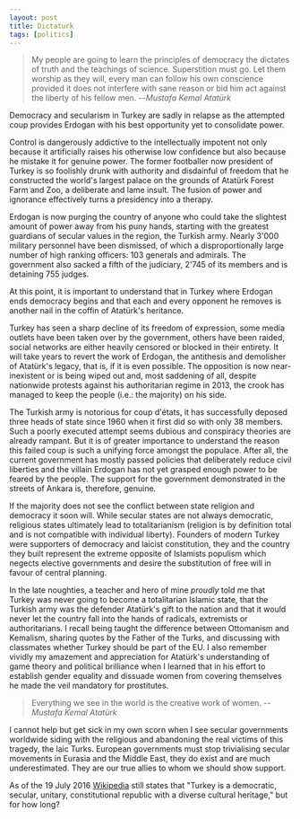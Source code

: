 ```yaml
---
layout: post 
title: Dictaturk
tags: [politics]
---
```

> My people are going to learn the principles of democracy the dictates of truth and the teachings of science. Superstition must go. Let them worship as they will, every man can follow his own conscience provided it does not interfere with sane reason or bid him act against the liberty of his fellow men.
>   --<cite>Mustafa Kemal Atatürk</cite>

Democracy and secularism in Turkey are sadly in relapse as the attempted coup provides Erdogan with his best opportunity yet to consolidate power. 

Control is dangerously addictive to the intellectually impotent not only because it artificially raises his otherwise low confidence but also because he mistake it for genuine power. The former footballer now president of Turkey is so foolishly drunk with authority and disdainful of freedom that he constructed the world's largest palace on the grounds of Atatürk Forest Farm and Zoo, a deliberate and lame insult. The fusion of power and ignorance effectively turns a presidency into a therapy.

Erdogan is now purging the country of anyone who could take the slightest amount of power away from his puny hands, starting with the greatest guardians of secular values in the region, the Turkish army. Nearly 3'000 military personnel have been dismissed, of which a disproportionally large number of high ranking officers: 103 generals and admirals. The government also sacked a fifth of the judiciary, 2'745 of its members and is detaining 755 judges.

At this point, it is important to understand that in Turkey where Erdogan ends democracy begins and that each and every opponent he removes is another nail in the coffin of Atatürk's heritance.

Turkey has seen a sharp decline of its freedom of expression, some media outlets have been taken over by the government, others have been raided, social networks are either heavily censored or blocked in their entirety. It will take years to revert the work of Erdogan, the antithesis and demolisher of Atatürk's legacy, that is, if it is even possible. The opposition is now near-inexistent or is being wiped out and, most saddening of all, despite nationwide protests against his authoritarian regime in 2013, the crook has managed to keep the people (i.e.: the majority) on his side. 

The Turkish army is notorious for coup d'états, it has successfully deposed three heads of state since 1960 when it first did so with only 38 members. Such a poorly executed attempt seems dubious and conspiracy theories are already rampant. But it is of greater importance to understand the reason this failed coup is such a unifying force amongst the populace. After all, the current government has mostly passed policies that deliberately reduce civil liberties and the villain Erdogan has not yet grasped enough power to be feared by the people. The support for the government demonstrated in the streets of Ankara is, therefore, genuine. 

If the majority does not see the conflict between state religion and democracy it soon will. While secular states are not always democratic, religious states ultimately lead to totalitarianism (religion is by definition total and is not compatible with individual liberty). Founders of modern Turkey were supporters of democracy and laicist constitution, they and the country they built represent the extreme opposite of Islamists populism which negects elective governments and desire the substitution of free will in favour of central planning. 

In the late noughties, a teacher and hero of mine *proudly* told me that Turkey was never going to become a totalitarian Islamic state, that the Turkish army was the defender Atatürk's gift to the nation and that it would never let the country fall into the hands of radicals, extremists or authoritarians. I recall being taught the difference between Ottomanism and Kemalism, sharing quotes by the Father of the Turks, and discussing with classmates whether Turkey should be part of the EU. I also remember vividly my amazement and appreciation for Atatürk's understanding of game theory and political brilliance when I learned that in his effort to establish gender equality and dissuade women from covering themselves he made the veil mandatory for prostitutes. 

> Everything we see in the world is the creative work of women.
> --<cite>Mustafa Kemal Atatürk</cite>

I cannot help but get sick in my own scorn when I see secular governments worldwide siding with the religious and abandoning the real victims of this tragedy, the laic Turks. European governments must stop trivialising secular movements in Eurasia and the Middle East, they do exist and are much underestimated. They are our true allies to whom we should show support.

As of the 19 July 2016 [Wikipedia](https://en.wikipedia.org/wiki/Turkey) still states that "Turkey is a democratic, secular, unitary, constitutional republic with a diverse cultural heritage," but for how long?